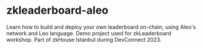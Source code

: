 # zkleaderboard-aleo
Learn how to build and deploy your own leaderboard on-chain, using Aleo's network and Leo language. Demo project used for zkLeaderboard workshop. Part of zkHouse Istanbul during DevConnect 2023.
